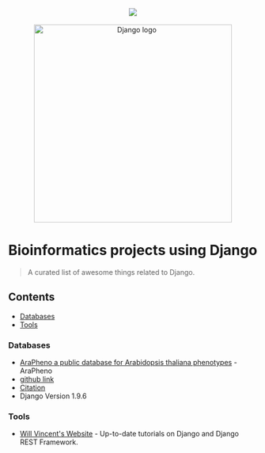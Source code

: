 <div align="center">
  <a href="https://awesome.re"><img src="https://awesome.re/badge-flat.svg" /></a>
  <br /><br />
  <img width="400" src="django-logo.svg" alt="Django logo">
</div>

# Bioinformatics projects using Django

> A curated list of awesome things related to Django.

## Contents

- [Databases](#Databases)
- [Tools](#Tools)

### Databases

- [AraPheno a public database for Arabidopsis thaliana phenotypes](https://arapheno.1001genomes.org/) - AraPheno
- [github link](https://github.com/1001genomes/AraPheno)
- [Citation](https://academic.oup.com/nar/article/45/D1/D1054/2290938?searchresult=1)
-  Django Version 1.9.6

### Tools

- [Will Vincent's Website](https://wsvincent.com) - Up-to-date tutorials on Django and Django REST Framework.
